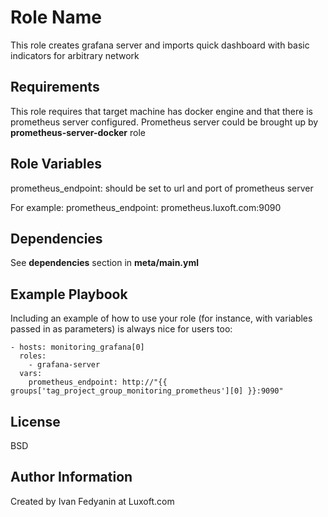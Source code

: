 Role Name
=========

This role creates grafana server and imports quick dashboard with basic indicators for arbitrary network

Requirements
------------
This role requires that target machine has docker engine and that there is prometheus server configured.
Prometheus server could be brought up by **prometheus-server-docker** role


Role Variables
--------------

prometheus_endpoint: should be set to url and port of prometheus server

For example:
    prometheus_endpoint: prometheus.luxoft.com:9090

Dependencies
------------

See **dependencies** section in **meta/main.yml**

Example Playbook
----------------

Including an example of how to use your role (for instance, with variables passed in as parameters) is always nice for users too:

    - hosts: monitoring_grafana[0]
      roles:
        - grafana-server
      vars:
        prometheus_endpoint: http://"{{ groups['tag_project_group_monitoring_prometheus'][0] }}:9090"

License
-------

BSD

Author Information
------------------

Created by Ivan Fedyanin at Luxoft.com
